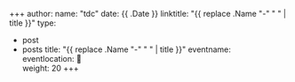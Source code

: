 +++
author:
  name: "tdc"
date: {{ .Date }}
linktitle: "{{ replace .Name "-" " " | title }}"
type:
- post
- posts
title: "{{ replace .Name "-" " " | title }}"
eventname:   
eventlocation: 📍   
weight: 20
+++
